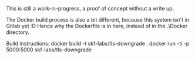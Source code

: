This is still a work-in-progress, a proof of concept without a write up.

The Docker build process is also a bit different, because this system isn't in Gitlab yet :D Hence why the Dockerfile is in here, instead of in the .\Docker directory.

Build instructions:
docker build -t skf-labs/tls-downgrade .
docker run -ti -p 5000:5000 skf-labs/tls-downgrade

